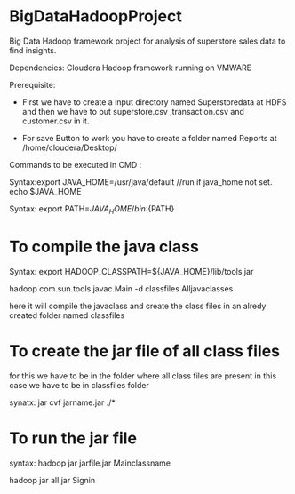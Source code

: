 # BigDataHadoopProject
Big Data Hadoop framework project for analysis of superstore sales data to find insights.


Dependencies: Cloudera Hadoop framework running on VMWARE

Prerequisite:
* First we have to create a input directory named Superstoredata at HDFS and then we have to put 
superstore.csv ,transaction.csv and customer.csv in it.

* For save Button to work you have to create a folder named Reports at /home/cloudera/Desktop/

Commands to be executed in CMD :

Syntax:export JAVA_HOME=/usr/java/default  //run if java_home not set. echo $JAVA_HOME

Syntax: export PATH=${JAVA_HOME}/bin:${PATH}


# To compile the java class

Syntax:  export HADOOP_CLASSPATH=${JAVA_HOME}/lib/tools.jar

hadoop com.sun.tools.javac.Main -d classfiles Alljavaclasses
   
here it will compile the javaclass and create the class files in an alredy created folder named classfiles


# To create the jar file of all class files

for this we have to be in the folder where all class files are present in this case we have to be in classfiles folder

synatx:    jar cvf jarname.jar ./* 


# To run the jar file

syntax:  hadoop jar jarfile.jar Mainclassname

hadoop jar all.jar Signin

